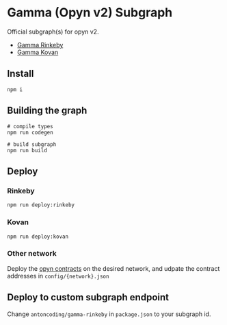 # Gamma (Opyn v2) Subgraph

Official subgraph(s) for opyn v2.

* [Gamma Rinkeby](https://thegraph.com/explorer/subgraph/antoncoding/gamma-rinkeby)
* [Gamma Kovan](https://thegraph.com/explorer/subgraph/antoncoding/gamma-kovan-new)

## Install

```shell
npm i
```

## Building the graph

```shell
# compile types
npm run codegen

# build subgraph
npm run build

```

## Deploy

### Rinkeby

```shell
npm run deploy:rinkeby
```

### Kovan

```shell
npm run deploy:kovan
```

### Other network

Deploy the [opyn contracts](https://github.com/opynfinance/GammaProtocol) on the desired network, and udpate the contract addresses in `config/{network}.json`

## Deploy to custom subgraph endpoint

Change `antoncoding/gamma-rinkeby` in `package.json` to your subgraph id.
